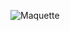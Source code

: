 ![Maquette](https://github.com/Ackarmen/BMI-calculator/assets/136793418/91a4ba76-3ddf-418e-8b18-796ae210c047)
